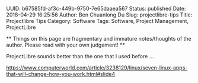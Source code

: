 UUID: b67585fd-af3c-449b-9750-7e65daaea567
Status: published
Date: 2018-04-29 16:25:56
Author: Ben Chuanlong Du
Slug: projectlibre-tips
Title: Projectlibre Tips
Category: Software
Tags: Software, Project Management, ProjectLibre

**
Things on this page are
fragmentary and immature notes/thoughts of the author.
Please read with your own judgement!
**

ProjectLibre sounds better than the one that I used before ...

https://www.computerworld.com/article/3238129/linux/seven-linux-apps-that-will-change-how-you-work.html#slide4
